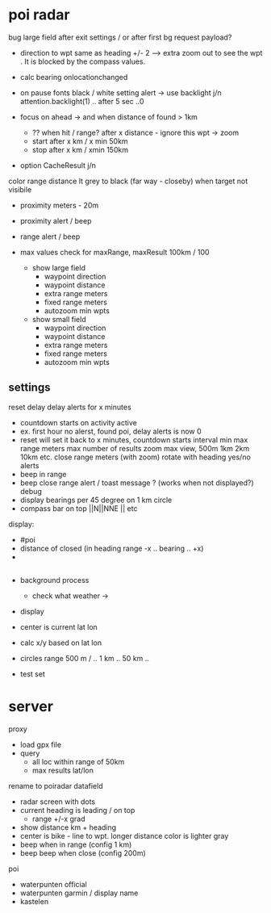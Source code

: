 
# poi radar
bug large field after exit settings / or after first bg request payload?
- direction to wpt same as heading +/- 2 --> extra zoom out to see the wpt . It is blocked by the compass values.
- calc bearing onlocationchanged
- on pause fonts black / white
setting alert -> use backlight j/n attention.backlight(1) .. after 5 sec ..0

- focus on ahead -> and when distance of found > 1km
  - ?? when hit / range? after x distance - ignore this wpt -> zoom 
  + start after x km / x min 50km
  + stop after x km / xmin 150km

- option CacheResult j/n

color range distance lt grey to black (far way - closeby) when target not visibile
  - proximity meters - 20m
  - proximity alert / beep
  - range alert / beep

- max values check for maxRange, maxResult 100km / 100


  - show large field
    - waypoint direction
    - waypoint distance
    - extra range meters
    - fixed range meters
    - autozoom min wpts
  - show small field
    - waypoint direction
    - waypoint distance
    - extra range meters
    - fixed range meters
    - autozoom min wpts

## settings
reset delay 
delay alerts for x minutes
  - countdown starts on activity active 
  - ex. first hour no alerst, found poi, delay alerts is now 0
  - reset will set it back to x minutes, countdown starts
interval min
max range meters
max number of results
zoom max view, 500m 1km 2km 10km etc.
close range meters (with zoom)
rotate with heading yes/no
alerts
- beep in range
- beep close range
alert / toast message ? (works when not displayed?)
debug
- display bearings per 45 degree on 1 km circle
- compass bar on top ||N||NNE || etc

display:
  - #poi
  - distance of closed (in heading range -x .. bearing .. +x)
  - 

## 
- background process
  - check what weather -> 
- display
- center is current lat lon
- calc x/y based on lat lon 
- circles range 500 m / .. 1 km .. 50 km ..

- test set 
  
# server
proxy
 - load gpx file
 - query
   - all loc within range of 50km
   - max results lat/lon

rename to poiradar
datafield
- radar screen with dots
- current heading is leading / on top
  - range +/-x grad 
- show distance km + heading
- center is bike - line to wpt. longer distance color is lighter gray
- beep when in range (config 1 km)
- beep beep when close (config 200m)


poi
- waterpunten official
- waterpunten garmin / display name
- kastelen





